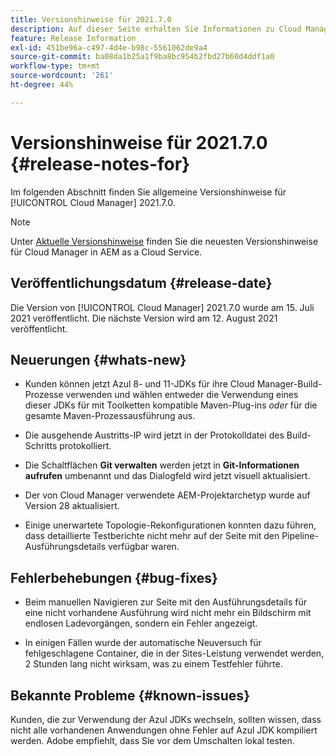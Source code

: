 ```yaml
---
title: Versionshinweise für 2021.7.0
description: Auf dieser Seite erhalten Sie Informationen zu Cloud Manager 2021.7.0.
feature: Release Information
exl-id: 451be96a-c497-4d4e-b98c-5561062de9a4
source-git-commit: ba08da1b25a1f9ba8bc954b2fbd27b60d4ddf1a0
workflow-type: tm+mt
source-wordcount: '261'
ht-degree: 44%

---
```


# Versionshinweise für 2021.7.0 {#release-notes-for}

Im folgenden Abschnitt finden Sie allgemeine Versionshinweise für [!UICONTROL Cloud Manager] 2021.7.0.

>[!NOTE]
>Unter [Aktuelle Versionshinweise](https://experienceleague.adobe.com/en/docs/experience-manager-cloud-service/content/release-notes/cloud-manager/current#getting-access) finden Sie die neuesten Versionshinweise für Cloud Manager in AEM as a Cloud Service.

## Veröffentlichungsdatum {#release-date}

Die Version von [!UICONTROL Cloud Manager] 2021.7.0 wurde am 15. Juli 2021 veröffentlicht.
Die nächste Version wird am 12. August 2021 veröffentlicht.

## Neuerungen {#whats-new}

* Kunden können jetzt Azul 8- und 11-JDKs für ihre Cloud Manager-Build-Prozesse verwenden und wählen entweder die Verwendung eines dieser JDKs für mit Toolketten kompatible Maven-Plug-ins *oder* für die gesamte Maven-Prozessausführung aus.

* Die ausgehende Austritts-IP wird jetzt in der Protokolldatei des Build-Schritts protokolliert.

* Die Schaltflächen **Git verwalten** werden jetzt in **Git-Informationen aufrufen** umbenannt und das Dialogfeld wird jetzt visuell aktualisiert.

* Der von Cloud Manager verwendete AEM-Projektarchetyp wurde auf Version 28 aktualisiert.

* Einige unerwartete Topologie-Rekonfigurationen konnten dazu führen, dass detaillierte Testberichte nicht mehr auf der Seite mit den Pipeline-Ausführungsdetails verfügbar waren.

## Fehlerbehebungen {#bug-fixes}

* Beim manuellen Navigieren zur Seite mit den Ausführungsdetails für eine nicht vorhandene Ausführung wird nicht mehr ein Bildschirm mit endlosen Ladevorgängen, sondern ein Fehler angezeigt.

* In einigen Fällen wurde der automatische Neuversuch für fehlgeschlagene Container, die in der Sites-Leistung verwendet werden, 2 Stunden lang nicht wirksam, was zu einem Testfehler führte.

## Bekannte Probleme {#known-issues}

Kunden, die zur Verwendung der Azul JDKs wechseln, sollten wissen, dass nicht alle vorhandenen Anwendungen ohne Fehler auf Azul JDK kompiliert werden. Adobe empfiehlt, dass Sie vor dem Umschalten lokal testen.
